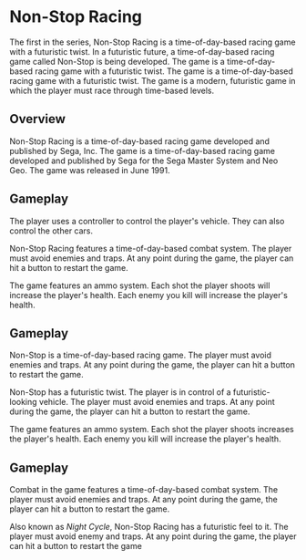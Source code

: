 # Non-Stop Racing

The first in the series, Non-Stop Racing is a time-of-day-based racing game with a futuristic twist. In a futuristic future, a time-of-day-based racing game called Non-Stop is being developed. The game is a time-of-day-based racing game with a futuristic twist. The game is a time-of-day-based racing game with a futuristic twist. The game is a modern, futuristic game in which the player must race through time-based levels.

## Overview

Non-Stop Racing is a time-of-day-based racing game developed and published by Sega, Inc. The game is a time-of-day-based racing game developed and published by Sega for the Sega Master System and Neo Geo. The game was released in June 1991.

## Gameplay

The player uses a controller to control the player's vehicle. They can also control the other cars.

Non-Stop Racing features a time-of-day-based combat system. The player must avoid enemies and traps. At any point during the game, the player can hit a button to restart the game.

The game features an ammo system. Each shot the player shoots will increase the player's health. Each enemy you kill will increase the player's health.

## Gameplay

Non-Stop is a time-of-day-based racing game. The player must avoid enemies and traps. At any point during the game, the player can hit a button to restart the game.

Non-Stop has a futuristic twist. The player is in control of a futuristic-looking vehicle. The player must avoid enemies and traps. At any point during the game, the player can hit a button to restart the game.

The game features an ammo system. Each shot the player shoots increases the player's health. Each enemy you kill will increase the player's health.

## Gameplay

Combat in the game features a time-of-day-based combat system. The player must avoid enemies and traps. At any point during the game, the player can hit a button to restart the game.

Also known as _Night Cycle_, Non-Stop Racing has a futuristic feel to it. The player must avoid enemy and traps. At any point during the game, the player can hit a button to restart the game